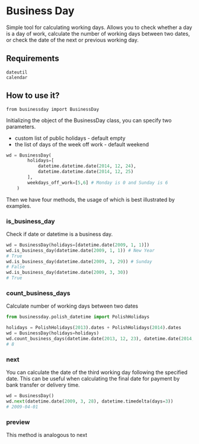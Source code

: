 Business Day
============

Simple tool for calculating working days. Allows you to check whether a day is a day of work, calculate the number of working days between two dates, or check the date of the next or previous working day.


Requirements
------------
    dateutil
    calendar


How to use it?
--------------
    from businessday import BusinessDay

Initializing the object of the BusinessDay class, you can specify two parameters. 
  - custom list of public holidays - default empty
  - the list of days of the week off work - default weekend 

```python
wd = BusinessDay(
        holidays=[
            datetime.datetime.date(2014, 12, 24), 
            datetime.datetime.date(2014, 12, 25)
        ],
        weekdays_off_work=[5,6] # Monday is 0 and Sunday is 6
    )
```

    
Then we have four methods, the usage of which is best illustrated by examples.

### is_business_day

Check if date or datetime is a business day.

```python
wd = BusinessDay(holidays=[datetime.date(2009, 1, 1)])
wd.is_business_day(datetime.date(2009, 1, 1)) # New Year
# True
wd.is_business_day(datetime.date(2009, 3, 29)) # Sunday
# False
wd.is_business_day(datetime.date(2009, 3, 30))
# True
```

### count_business_days

Calculate number of working days between two dates

```python
from businessday.polish_datetime import PolishHolidays

holidays = PolishHolidays(2013).dates + PolishHolidays(2014).dates
wd = BusinessDay(holidays=holidays)
wd.count_business_days(datetime.date(2013, 12, 23), datetime.date(2014, 1, 7))
# 8
```

### next
    
You can calculate the date of the third working day following the specified date. This can be useful when calculating the final date for payment by bank transfer or delivery time.

```python
wd = BusinessDay()
wd.next(datetime.date(2009, 3, 28), datetime.timedelta(days=3))
# 2009-04-01
```

### preview

This method is analogous to next